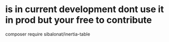 # is in current development dont use it in prod but your free to contribute 

composer require sibalonat/inertia-table
